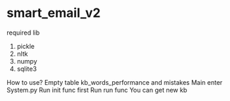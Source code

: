 # smart_email_v2
required lib
1. pickle
2. nltk
3. numpy
4. sqlite3


How to use?
Empty table kb_words_performance and mistakes
Main enter
System.py
Run init func first
Run run func
You can get new kb
